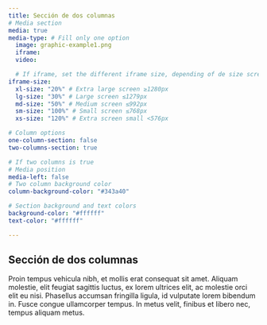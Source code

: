 ```yaml
---
title: Sección de dos columnas
# Media section
media: true
media-type: # Fill only one option
  image: graphic-example1.png
  iframe:
  video:

  # If iframe, set the different iframe size, depending of de size screen
iframe-size:
  xl-size: "20%" # Extra large screen ≥1280px
  lg-size: "30%" # Large screen ≤1279px
  md-size: "50%" # Medium screen ≤992px
  sm-size: "100%" # Small screen ≤768px
  xs-size: "120%" # Extra screen small <576px

# Column options
one-column-section: false
two-columns-section: true

# If two columns is true
# Media position
media-left: false
# Two column background color
column-background-color: "#343a40"

# Section background and text colors
background-color: "#ffffff"
text-color: "#ffffff"

---
```


## Sección de dos columnas

Proin tempus vehicula nibh, et mollis erat consequat sit amet. Aliquam molestie, elit feugiat sagittis luctus, ex lorem ultrices elit, ac molestie orci elit eu nisi. Phasellus accumsan fringilla ligula, id vulputate lorem bibendum in. Fusce congue ullamcorper tempus. In metus velit, finibus et libero nec, tempus aliquam metus.

